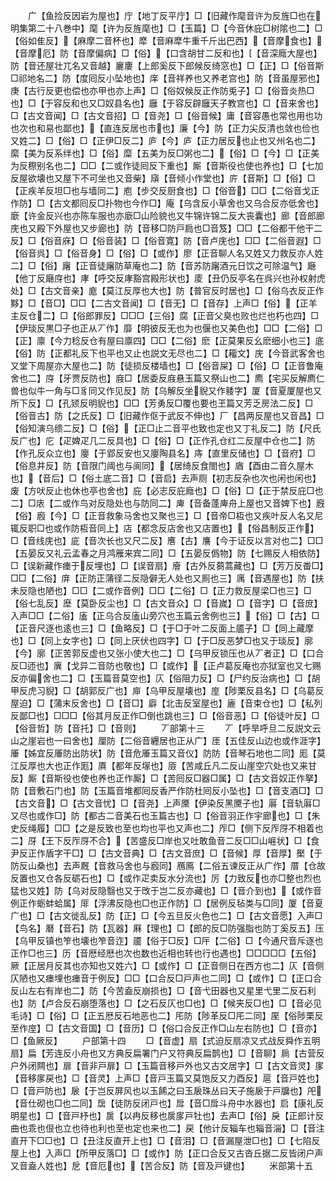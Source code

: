 <!-- { "loadSidebar": true } -->
　　广【鱼捡反因岩为屋也】庁【地丁反平庁】□【旧藏作麾音许为反旌□也在明集第二十八巻中】麾【许为反旌麾也】□【玉篇】□【今音休庇□树隂也二】□【俗如隹反】【麻摩二音杯也】犘【音麻犘牛重千斤出巴西】【音摩食也】【音摩厄】防【音摩偏病】□【俗】【口含胡甘二反和也】【音深廕大屋也】防【音还屋壮兀名又音越】廲廔【上郎奚反下郎候反绮窓也】□【正】□【俗音斯□祁地名二】防【度囘反小坠地也】庠【音祥养也又养老宫也】防【音虽屋邪也】庚【古行反更也偿也亦甲也亦上声】□【俗奴候反正作防兎子】□【俗音炎热□也】□【于容反和也又□奴县名也】廱【于容反辟廱天子教宫也】□【音来舍也】□【古文音闻】□【古文音招】□【音尧】□【俗音候】庸【音容愚也常也用也功也次也和易也鄙也】【直连反居也市也】廉【今】防【正力尖反清也敛也俭也又姓二】□【俗】□【正伊□反二】庐【今】庐【正力居反也止也又州名也二】縻【美为反系绊也】□【俗】糜【五美为反□粥也二】【俗】□【今】□【正美为反穄别名也二】□□【二或作徒囘反下重也】厮【音斯役也使也养也】□【七加反屋欲壊也又屋下不可坐也又音柴】廎【音倾小作堂也】庍【音斯】□【俗】□【正疾羊反坦□也与墙同二】庖【步交反厨食也】□【俗音】□□【二俗音戈正作防】□【古文都囘反□扑物也今作□】庵【乌含反小草舍也又乌合反亦低舍也】廞【许金反兴也亦陈车服也亦廞□山险貌也又牛锦许锦二反大丧囊也】廊【音郎廊庑也又殿下外屋也又步廊也】防【音移□防戸扃也□音笈】□□【二俗都干他干二反】□【俗音庥】□【俗音装】□【俗音寛】防【音卢庑也】□□【二俗音遐】□【俗音呉】□【俗音身】□【俗】□【或作】廖【正音聊人名又姓又力救反亦人姓二】□【俗】廜【正音徒廜防草庵也二】防【音苏防廜酒元日饮之可除温气】廰【他丁反廰庌也】庨【呼交反庨豁宫殿形状也】庱【丑仍反亭名在呉兴也孙权射虎处】□【古文音亲】庬【莫江反厚也大也】防【普官反时居也】□【俗乌衣反正作黟】□【音□】□□【二古文音闻】□【音无】□【音存】上声□【俗】【正羊主反仓二】□【俗郎罪反】□□□【三俗】腐【正音父臭也败也烂也朽也四】□【伊琰反黒□子也正从丆作】靡【明彼反无也为也偃也又美色也】□□【二俗】□【正】廪【今力稔反仓有屋曰廪四】□□【二俗】麽【正莫果反幺麽细小也三】底【俗】防【正都礼反下也平也又止也説文无尽也二】□【籕文】庑【今音武客舍也又堂下周屋亦大屋也二】防【徒损反楼墙也】□【俗音屎】□【俗】□【正音鲁庵舍也二】庌【牙贾反防也】庪□【居委反庪悬玉篇又祭山也二】廌【宅买反解廌仁兽也似牛一角与□豸同又作见反】防【乌解反坐貎又作躷字】厦【音夏厦屋也又所下反】□【孔颎反明貎也】□□【芳勇反□覆也要也玊篇又芳乏房法二反】□【俗音古】防【之氏反】□【旧藏作伛于武反不伸也】厂【昌两反屋也又音昌】□【俗知演乌缋二反】□【俗】【正□止二音平也致也定也又丁礼反二】防【尺氏反广也】庀【疋婢疋几二反具也】□【俗】□【正作孔仓红二反屋中仓也二】防【作孔反众立也】廮【于郢反安也又廮陶县名】庤【直里反储也】□【音府】□【俗息井反】防【音限门阈也与阆同】【居绮反食閤也】庮【酉由二音久屋木也】【音后】□【俗土底二音】□【音启】去声厕【初志反杂也次也闲也闲也】废【方吠反止也休也亭也舍也】庇【必志反庇廕也】□【俗】□【正于禁反庇□也二】□庡【二或作鸟对反隐处也与防同二】庳【音备蓬庳舟上屋也又音婢下也】廐【俗】廏【今】□【正音救象马舍也又聚也三】□【音帝□枑也又疾叶反人名又尼辄反职□也或作防枑音同上】店【都念反店舍也又店置也】【俗昌制反正作】□【音线庑也】庛【音次长也又尺二反】噟【古】譍【今于证反以言对也二】□□【五晏反又礼云孟春之月鸿雁来宾二同】□【五晏反僞物】防【七赐反人相依防】□【误新藏作瘗于反埋也】□【误音扇】廥【古外反蒭蒿藏也】□【芳万反畨□】□□【二俗】庰【正防正蒲径二反隐僻无人处也又厠也三】庽【音遇屋也】防【扶未反隐也陋也】□□【二或作音例】□□【二俗】□【正力救反屋梁□也三】□【俗七乱反】塺【莫卧反尘也】□【古文音众】□【音嵗】□【音字】□【音庻】入声□□【二俗】廅【正乌合反廅山旁穴也玉篇云舍例也三】【俗】□【古】□【正音尺逐也逺也三】□【鱼略反】□【于□于叶二反面上靥子】□【同上藏摩也】□【同上女字也】□【同上厌伏也四字】□【于□反恶梦□也又于琰反】廓【今】廓【正苦郭反虚也又张小使大也二】□【乌甲反锁压也从丆者正】□【口合反□迊也】廙【戈异二音防也敬也】□【或作】【正卢葛反庵也亦狱室也又七赐反亦偏舍也二】□【玉篇音莫空也】庂【俗阻力反】□【尸约反治病也】□【胡甲反虎习貎】□【胡郭反广也】庘【乌甲反屋壊也】庢【陟栗反县名】□【乌葛反屋迫】□【蒲末反舍也】□【音□】廦【北击反室屋也】廘【音束仓也】□【私列反鄙□也】□□□【俗其月反正作□倒也跳也三】□【俗音恶】□【俗徒叶反】□【俗音哲】防【音托】□【音则】
　　丆部第十三
　　丆【呼旱呼旦二反説文云山之崖岩也一曰舍也】厘防【二俗音纒居也正从广】厓【五佳反山边也或作涯字】厜【姊宜反厜防出防状】防【音危厜玉篇又音仪】防防【音琴石地也二同】厖【莫江反厚也大也正作厖】厧【都年反塜也】厱【苦咸丘凡二反山崖空穴处也又来甘反】厮【音斯役也使也养也正作厮】□【苦囘反□器□属】□【古文音奴正作拏】防【音敷石门也】防【玉篇音堆都囘反香严作防杜囘反小坠也】□【音支酒□】□【古文音】□【古文音忧】□【音尧】上声黡【伊染反黑黡子也】厬【音轨厬□又尽也或作□】防【都古二音美石也玉篇古也】□【俗音羽正作宇廊也】□【朱史反绳履】□□【之是反致也至也均也平也又声也二】厏□【侧下反厏厊不相着也二】厊【王下反厏厊不合】【苦盛反□岸也又吐敢鱼音二反□□山崕状】□【食尹反正作盾字干□】□【古文音典】□【古文音庶】□【音候】厚【音厚】檿【于防反山桑也】去声厩【音救马舍也与廏同】鴈鳫【二俗五谏反正从广作】厝【仓故反置也又仓各反砺石也】□【或作疋卖反水分流也】厉【力致反也亦□整也烈也猛也又姓】防【乌对反隐翳也又于攺于岂二反亦藏也】□【音介到也】【或作音例正作蛎蚌蛤属】厞【浮沸反隐也□也正作防】□【居例反毡类与□同】厦【音夏广也】□【古文徙乱反】防【正】□【今五旦反火色也二】□【古文音愿】入声□【鸟名】磿【音石】防【瓦器】厤【理也】□【郎的反□防强脂也防丁奚反五】压【乌甲反镇也笮也壊也笮音迮】靥【俗于□反】□厈【二俗】□【今通尺音斥逐也正作□也三】历【音厯经厯也次也数也近相也转也行也遇也】□□□□□【五俗】厥【正居月反其也亦知也又姓六】□【或作】□【正音侧日在西方也二】仄【音侧仄陋也又瘗埋也瘗音于例反】□□【口合反□戸声也二同】□【或作】□【正口合反山左右有岸也二】防【今苦盍反崩损也】□【音弋田器也又星里弋里二反石利也】防【卢合反石崩堕落也】□【之石反仄也□也】□【候夹反□也】□【音必见毛诗】□【俗】□【正五厯反石地恶也二】厇防【陟革反□厇二同】厔【俗陟栗反至作庢】□【古文音国】□【音历】□【俗口合反正作□山左右防也】□【音亦】□【鱼厥反】
　　户部第十四
　　□【音虚】扇【式迫反扇凉又式战反舜作五明扇】扁【芳连反小舟也又方典反扁署门户又符典反扁鹊也】□【音聊】扄【古营反户外闭闗也】扉【音非戸扉】□【玉篇音移戸外也又古文居字】□【古文音灵】扅【音移扅戻也】□【音灵】上声□【音戸玉篇又莫饱反又力酉反】扈【音戸姓也】□【音戸防也】扆【于岂反屏风也以玉餙之曰玉扆珠丛曰天子施扆于戸牖也】戺【音仕砌也□也二同】扂【徒防反闭戸也】戽【音□戽斗舟中水器也】启【康礼反明星也】□【音戸杼也】扊【以冉反移也扊扅戸牡也】去声□【俗】戾【正郎计反曲也乖也佷也立也待也利也至也定也来也二】戻【他计反辎车也辎音淄】□【音注直开下□□也】□【丑注反直开上也】□【音泪】□【音漏屋泄□也】□【七陷反屋上也】入声□【所甲反落□】□【或作】防【正口合反又古沓丘据二反皆闭户声又音盍人姓也】戹【音厄也】【苦合反】防【音及戸键也】
　　米部第十五
